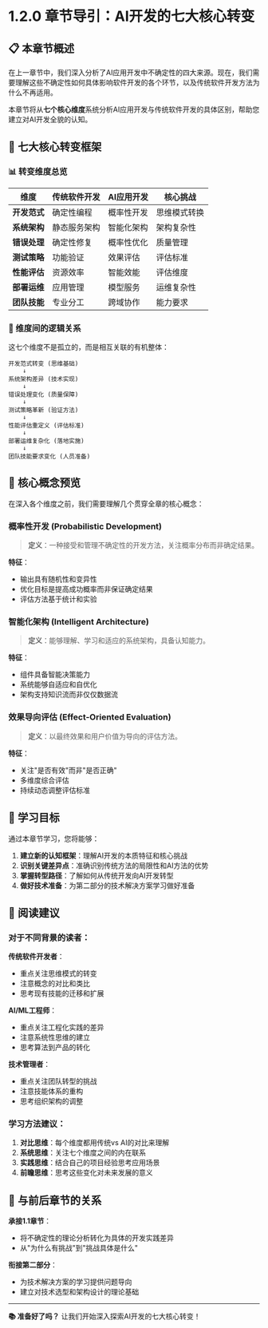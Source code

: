 # 1.2.0 章节导引：AI开发的七大核心转变

## 📋 本章节概述

在上一章节中，我们深入分析了AI应用开发中不确定性的四大来源。现在，我们需要理解这些不确定性如何具体影响软件开发的各个环节，以及传统软件开发方法为什么不再适用。

本章节将从**七个核心维度**系统分析AI应用开发与传统软件开发的具体区别，帮助您建立对AI开发全貌的认知。

## 🎯 七大核心转变框架

### 📊 转变维度总览

| 维度 | 传统软件开发 | AI应用开发 | 核心挑战 |
|------|-------------|-------------|----------|
| **开发范式** | 确定性编程 | 概率性开发 | 思维模式转换 |
| **系统架构** | 静态服务架构 | 智能化架构 | 架构复杂性 |
| **错误处理** | 确定性修复 | 概率性优化 | 质量管理 |
| **测试策略** | 功能验证 | 效果评估 | 评估标准 |
| **性能评估** | 资源效率 | 智能效能 | 评估维度 |
| **部署运维** | 应用管理 | 模型服务 | 运维复杂性 |
| **团队技能** | 专业分工 | 跨域协作 | 能力要求 |

### 🔗 维度间的逻辑关系

这七个维度不是孤立的，而是相互关联的有机整体：

```
开发范式转变 (思维基础)
    ↓
系统架构差异 (技术实现)
    ↓
错误处理变化 (质量保障)
    ↓
测试策略革新 (验证方法)
    ↓
性能评估重定义 (评估标准)
    ↓
部署运维复杂化 (落地实施)
    ↓
团队技能要求变化 (人员准备)
```

## 🧠 核心概念预览

在深入各个维度之前，我们需要理解几个贯穿全章的核心概念：

### 概率性开发 (Probabilistic Development)
> **定义**：一种接受和管理不确定性的开发方法，关注概率分布而非确定结果。

**特征**：
- 输出具有随机性和变异性
- 优化目标是提高成功概率而非保证确定结果
- 评估方法基于统计和实验

### 智能化架构 (Intelligent Architecture)
> **定义**：能够理解、学习和适应的系统架构，具备认知能力。

**特征**：
- 组件具备智能决策能力
- 系统能够自适应和自优化
- 架构支持知识流而非仅仅数据流

### 效果导向评估 (Effect-Oriented Evaluation)
> **定义**：以最终效果和用户价值为导向的评估方法。

**特征**：
- 关注"是否有效"而非"是否正确"
- 多维度综合评估
- 持续动态调整评估标准

## 🎯 学习目标

通过本章节学习，您将能够：

1. **建立新的认知框架**：理解AI开发的本质特征和核心挑战
2. **识别关键差异点**：准确识别传统方法的局限性和AI方法的优势
3. **掌握转型路径**：了解如何从传统开发向AI开发转型
4. **做好技术准备**：为第二部分的技术解决方案学习做好准备

## 📖 阅读建议

### 对于不同背景的读者：

**传统软件开发者**：
- 重点关注思维模式的转变
- 注意概念的对比和类比
- 思考现有技能的迁移和扩展

**AI/ML工程师**：
- 重点关注工程化实践的差异
- 注意系统性思维的建立
- 思考算法到产品的转化

**技术管理者**：
- 重点关注团队转型的挑战
- 注意技能体系的重构
- 思考组织架构的调整

### 学习方法建议：

1. **对比思维**：每个维度都用传统vs AI的对比来理解
2. **系统思维**：关注七个维度之间的内在联系
3. **实践思维**：结合自己的项目经验思考应用场景
4. **前瞻思维**：思考这些变化对未来发展的意义

## 🔄 与前后章节的关系

**承接1.1章节**：
- 将不确定性的理论分析转化为具体的开发实践差异
- 从"为什么有挑战"到"挑战具体是什么"

**衔接第二部分**：
- 为技术解决方案的学习提供问题导向
- 建立对技术选型和架构设计的理论基础

---

**📚 准备好了吗？** 让我们开始深入探索AI开发的七大核心转变！
